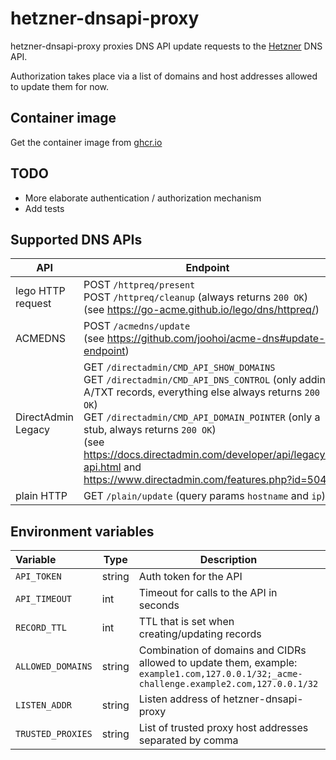 # hetzner-dnsapi-proxy

hetzner-dnsapi-proxy proxies DNS API update requests to the [Hetzner](https://dns.hetzner.com/api-docs) DNS API.

Authorization takes place via a list of domains and host addresses allowed to update them for now.

## Container image

Get the container image from [ghcr.io](https://github.com/0xFelix/hetzner-dnsapi-proxy/pkgs/container/hetzner-dnsapi-proxy)

## TODO

- More elaborate authentication / authorization mechanism
- Add tests 

## Supported DNS APIs

| API                | Endpoint                                                                                                                                                                                                                                             |
|--------------------|------------------------------------------------------------------------------------------------------------------------------------------------------------------------------------------------------------------------------------------------------|
| lego HTTP request  | POST `/httpreq/present`<br>POST `/httpreq/cleanup` (always returns `200 OK`)<br>(see https://go-acme.github.io/lego/dns/httpreq/)                                                                                                                    |
| ACMEDNS            | POST `/acmedns/update`<br>(see https://github.com/joohoi/acme-dns#update-endpoint)                                                                                                                                                                   |
| DirectAdmin Legacy | GET `/directadmin/CMD_API_SHOW_DOMAINS`<br>GET `/directadmin/CMD_API_DNS_CONTROL` (only adding A/TXT records, everything else always returns `200 OK`)<br>GET `/directadmin/CMD_API_DOMAIN_POINTER` (only a stub, always returns `200 OK`)<br>(see https://docs.directadmin.com/developer/api/legacy-api.html and https://www.directadmin.com/features.php?id=504) |
| plain HTTP         | GET `/plain/update` (query params `hostname` and `ip`)                                                                                                                                                                                               |

## Environment variables

| Variable          | Type   | Description                                                                                                                                | Required | Default           |
|:------------------|--------|--------------------------------------------------------------------------------------------------------------------------------------------|----------|-------------------|
| `API_TOKEN`       | string | Auth token for the API                                                                                                                     | Y        |                   |
| `API_TIMEOUT`     | int    | Timeout for calls to the API in seconds                                                                                                    | N        | 15 seconds        |
| `RECORD_TTL`      | int    | TTL that is set when creating/updating records                                                                                             | N        | 60 seconds        |
| `ALLOWED_DOMAINS` | string | Combination of domains and CIDRs allowed to update them, example:<br>`example1.com,127.0.0.1/32;_acme-challenge.example2.com,127.0.0.1/32` | Y        |                   |
| `LISTEN_ADDR`     | string | Listen address of hetzner-dnsapi-proxy                                                                                                     | N        | `:8081`           |
| `TRUSTED_PROXIES` | string | List of trusted proxy host addresses separated by comma                                                                                    | N        | Trust all proxies |
